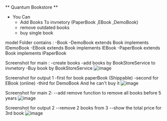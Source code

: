 ** Quantum Bookstore **
* You Can
  - Add Books To invnetory (PaperBook ,EBook ,DemoBook)
  - remove outdated books
  - buy single book
  
model Folder contains :
  -Book
  -DemoBook extends Book implements IDemoBook
  -EBook extends Book implements IEBook
  -PaperBook extends Book implements IPaperBook

Screenshot for main :
  -create books
  -add books by BookStoreService to invnetory
  -Buy book by BookStoreService
![image](https://github.com/user-attachments/assets/67df01a4-5565-4115-8ecb-c848d0bcb7a2)

Screenshot for output 1 
  -first for book paperBook (Shippable)
  -second for EBook (online)
  -third for DemoBook And he can't buy it
  ![image](https://github.com/user-attachments/assets/e5798260-788a-458b-a604-343b5fda0adb)

Screenshot for main 2:
  --add remove function to remove all books before 5 years
  ![image](https://github.com/user-attachments/assets/71dd9cbf-35ab-4b2a-afae-b2c9d7e5ca32)

Screenshot for output 2
--remove 2 books from 3 
--show the total price for 3rd book 
  ![image](https://github.com/user-attachments/assets/8dec0a34-a166-4d7b-bc1e-68f2ed2e1446)




